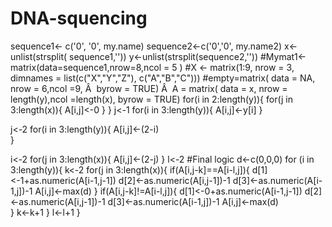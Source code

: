 # DNA-squencing
sequence1<- c('0', '0', my.name)
sequence2<-c('0','0', my.name2)
x<-unlist(strsplit( sequence1,''))
y<-unlist(strsplit(sequence2,''))
#Mymat1<-matrix(data=sequence1,nrow=8,ncol = 5 )
#X <- matrix(1:9, nrow = 3, dimnames = list(c("X","Y","Z"), c("A","B","C")))
#empty=matrix( data = NA, nrow = 6,ncol =9, Â  byrow = TRUE) Â 
A = matrix( data = x, nrow = length(y),ncol =length(x),  byrow = TRUE)
for(i in 2:length(y)){
 for(j in 3:length(x)){
  A[i,j]<-0
 }
}
j<-1
for(i in 3:length(y)){
  A[i,j]<-y[i]
}

j<-2
for(i in 3:length(y)){
  A[i,j]<-(2-i)  
}

i<-2
for(j in 3:length(x)){
  A[i,j]<-(2-j)
}
l<-2
#Final logic
d<-c(0,0,0)
for (i in 3:length(y)){
	k<-2
	for(j in 3:length(x)){
		if(A[i,j-k]==A[i-l,j]){
			d[1]<-1+as.numeric(A[i-1,j-1])
			d[2]<-as.numeric(A[i,j-1])-1
			d[3]<-as.numeric(A[i-1,j])-1
			A[i,j]<-max(d)
		}
		if(A[i,j-k]!=A[i-l,j]){
			d[1]<-0+as.numeric(A[i-1,j-1])
			d[2]<-as.numeric(A[i,j-1])-1
			d[3]<-as.numeric(A[i-1,j])-1
			A[i,j]<-max(d)	
		}
		k<-k+1
		}
		l<-l+1
}
